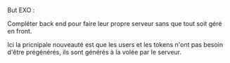 But EXO :

Compléter back end pour faire leur propre serveur sans que tout soit géré en front.

Ici la pricnipale nouveauté est que les users et les tokens n'ont pas besoin d'être prégénérés, ils sont générés à la volée par le serveur.
